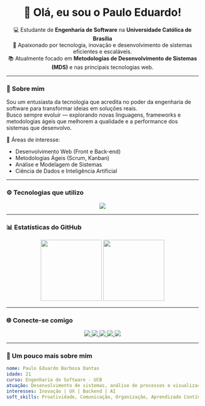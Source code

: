 <h1 align="center">👋 Olá, eu sou o Paulo Eduardo!</h1>

<p align="center">
  💻 Estudante de <strong>Engenharia de Software</strong> na <strong>Universidade Católica de Brasília</strong><br/>
  🚀 Apaixonado por tecnologia, inovação e desenvolvimento de sistemas eficientes e escaláveis.<br/>
  📚 Atualmente focado em <strong>Metodologias de Desenvolvimento de Sistemas (MDS)</strong> e nas principais tecnologias web.
</p>

---

### 🧠 Sobre mim
Sou um entusiasta da tecnologia que acredita no poder da engenharia de software para transformar ideias em soluções reais.  
Busco sempre evoluir — explorando novas linguagens, frameworks e metodologias ágeis que melhorem a qualidade e a performance dos sistemas que desenvolvo.  

💬 Áreas de interesse:
- Desenvolvimento Web (Front e Back-end)
- Metodologias Ágeis (Scrum, Kanban)
- Análise e Modelagem de Sistemas
- Ciência de Dados e Inteligência Artificial

---

### ⚙️ Tecnologias que utilizo

<div align="center">
  <img src="https://skillicons.dev/icons?i=html,css,js,nodejs,express,java,mysql,c,git,github" />
</div>

---

### 📊 Estatísticas do GitHub

<div align="center">
  <img height="160em" src="https://github-readme-stats.vercel.app/api?username=dantasnx0&show_icons=true&theme=tokyonight&include_all_commits=true&count_private=true"/>
  <img height="160em" src="https://github-readme-stats.vercel.app/api/top-langs/?username=dantasnx0&layout=compact&langs_count=7&theme=tokyonight"/>
</div>

---

### 🌐 Conecte-se comigo

<div align="center">
  <a href="mailto:pauloeduardobr124@gmail.com">
    <img src="https://img.shields.io/badge/Gmail-D14836?style=for-the-badge&logo=gmail&logoColor=white" />
  </a>
  <a href="https://www.linkedin.com/in/dantaspaulo20/">
    <img src="https://img.shields.io/badge/LinkedIn-0077B5?style=for-the-badge&logo=linkedin&logoColor=white" />
  </a>
  <a href="https://www.instagram.com/paulin_dantas">
    <img src="https://img.shields.io/badge/Instagram-E4405F?style=for-the-badge&logo=instagram&logoColor=white" />
  </a>
  <a href="https://twitch.tv/dantasnx0">
    <img src="https://img.shields.io/badge/Twitch-9146FF?style=for-the-badge&logo=twitch&logoColor=white" />
  </a>
  <a href="https://www.facebook.com/pauloeduardogcarter">
    <img src="https://img.shields.io/badge/Facebook-1877F2?style=for-the-badge&logo=facebook&logoColor=white" />
  </a>
</div>

---

### 🧩 Um pouco mais sobre mim

```yaml
nome: Paulo Eduardo Barbosa Dantas
idade: 21
curso: Engenharia de Software - UCB
atuação: Desenvolvimento de sistemas, análise de processos e visualização de dados (Power BI)
interesses: Inovação | UX | Backend | AI
soft_skills: Proatividade, Comunicação, Organização, Aprendizado Contínuo
